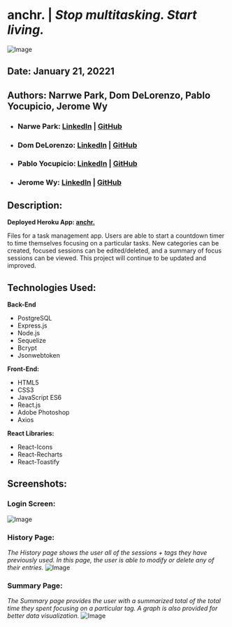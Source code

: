 # **anchr.** | _Stop multitasking. Start living._

![Image](https://i.imgur.com/yC3yFq7.png)

## **Date:** January 21, 20221

## **Authors:** Narrwe Park, Dom DeLorenzo, Pablo Yocupicio, Jerome Wy

- ### **Narwe Park:** [LinkedIn](https://www.linkedin.com/in/narrwe-park/) | [GitHub](https://github.com/narrwep27)

- ### **Dom DeLorenzo:** [LinkedIn](https://www.linkedin.com/in/dominick-delorenzo-breed/) | [GitHub](https://github.com/domdelorenzo)

- ### **Pablo Yocupicio:** [LinkedIn](https://www.linkedin.com/in/pabloey/) | [GitHub](https://github.com/Pabloey)

- ### **Jerome Wy:** [LinkedIn](https://www.linkedin.com/in/jerome-wy/) | [GitHub](https://github.com/jerome-wy)

## **Description:**

**Deployed Heroku App: [anchr.](http://anchr-app.herokuapp.com/)**

Files for a task management app. Users are able to start a countdown timer to time themselves focusing on a particular tasks. New categories can be created, focused sessions can be edited/deleted, and a summary of focus sessions can be viewed. This project will continue to be updated and improved.

## **Technologies Used:**

**Back-End**

- PostgreSQL
- Express.js
- Node.js
- Sequelize
- Bcrypt
- Jsonwebtoken

**Front-End:**

- HTML5
- CSS3
- JavaScript ES6
- React.js
- Adobe Photoshop
- Axios

**React Libraries:**

- React-Icons
- React-Recharts
- React-Toastify

## **Screenshots:**

### **Login Screen**:

![Image](https://i.imgur.com/KlYmfnS.png)

### **History Page**:

_The History page shows the user all of the sessions + tags they have previously used. In this page, the user is able to modify or delete any of their entries._
![Image](https://i.imgur.com/QKtdDTI.png)

### **Summary Page**:

_The Summary page provides the user with a summarized total of the total time they spent focusing on a particular tag. A graph is also provided for better data visualization._
![Image](https://i.imgur.com/pMJYvgo.png)
